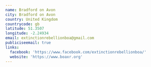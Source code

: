 ```yaml
---
name: Bradford on Avon
city: Bradford on Avon
country: United Kingdom
countrycode: gb
latitude: 51.3507
longitude: -2.24934
email: extinctionrebellionboa@gmail.com
publiciseemail: true
links:
  facebook: 'https://www.facebook.com/extinctionrebellionboa/'
  website: 'https://www.boaxr.org'
---
```


